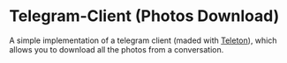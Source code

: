 # Telegram-Client (Photos Download)
A simple implementation of a telegram client (maded with <a href="https://github.com/LonamiWebs/Telethon">Teleton</a>), which allows you to download all the photos from a conversation.
